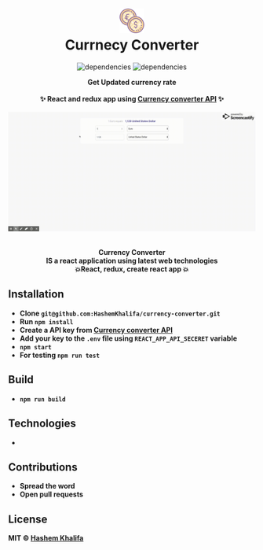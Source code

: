 <h1 align="center">

</br>
  	<img height="50" src="public/currency.png" alt="Currnecy Converter" /> <br> Currnecy Converter
</h1>

<p align="center">
    <img alt="dependencies" title="dependencies" src="https://img.shields.io/david/hashemkhalifa/currency-converter.svg" >
   <img alt="dependencies" title="dependencies" src="https://img.shields.io/github/last-commit/hashemkhalifa/currency-converter.svg" >
</p>

<p align="center">
  <b>Get Updated currency rate</b></br>
  </br>
  <b>✨ React and redux app using <a href="https://www.currencyconverterapi.com/">Currency converter API</a> ✨<b>
  </br>
  </br>
  
  <img src="public/currency-gif.gif" alt="Currnecy Converter" />
  </br> 
</p>

<p align="center">
  <br><b>Currency Converter</b> 
  <br>
  IS a react application using latest web technologies<br>
   <b>💥React, redux, create react app 💥</b>
</p>




## Installation

* Clone  `git@github.com:HashemKhalifa/currency-converter.git`
* Run `npm install` 
* Create a API key from <a href="https://www.currencyconverterapi.com/"> Currency converter API </a>
* Add your key to the `.env` file using `REACT_APP_API_SECERET` variable
* `npm start`
* For testing `npm run test`

## Build
* `npm run build`

## Technologies 
* 

## Contributions
* Spread the word
* Open pull requests

## License
MIT © [Hashem Khalifa](https://github.com/hashemkhalifa)
